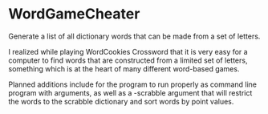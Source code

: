 # WordGameCheater
Generate a list of all dictionary words that can be made from a set of letters.

I realized while playing WordCookies Crossword that it is very easy for a computer to find words that are constructed from a limited set of letters, something which is at the heart of many different word-based games.

Planned additions include for the program to run properly as command line program with arguments, as well as a -scrabble argument that will restrict the words to the scrabble dictionary and sort words by point values.
